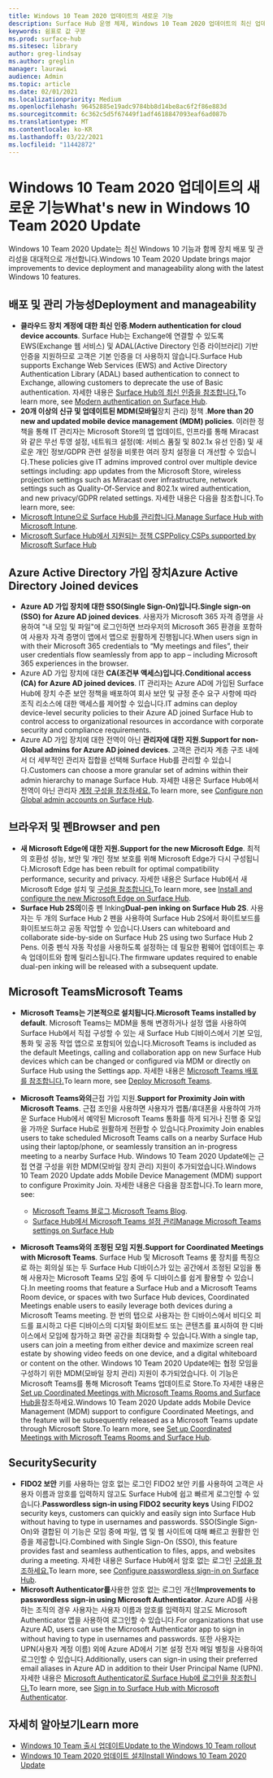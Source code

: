 ```yaml
---
title: Windows 10 Team 2020 업데이트의 새로운 기능
description: Surface Hub 운영 체제, Windows 10 Team 2020 업데이트의 최신 업데이트에 대한 새로운 소식을 확인해보십시오.
keywords: 쉼표로 값 구분
ms.prod: surface-hub
ms.sitesec: library
author: greg-lindsay
ms.author: greglin
manager: laurawi
audience: Admin
ms.topic: article
ms.date: 02/01/2021
ms.localizationpriority: Medium
ms.openlocfilehash: 96452885e19adc9784bb8d14be8ac6f2f86e883d
ms.sourcegitcommit: 6c362c5d5f67449f1adf4618847093eaf6ad087b
ms.translationtype: MT
ms.contentlocale: ko-KR
ms.lasthandoff: 03/22/2021
ms.locfileid: "11442872"
---
```

# <a name="whats-new-in-windows-10-team-2020-update"></a><span data-ttu-id="69b7c-104">Windows 10 Team 2020 업데이트의 새로운 기능</span><span class="sxs-lookup"><span data-stu-id="69b7c-104">What's new in Windows 10 Team 2020 Update</span></span>

<span data-ttu-id="69b7c-105">Windows 10 Team 2020 Update는 최신 Windows 10 기능과 함께 장치 배포 및 관리성을 대대적으로 개선합니다.</span><span class="sxs-lookup"><span data-stu-id="69b7c-105">Windows 10 Team 2020 Update brings major improvements to device deployment and manageability along with the latest Windows 10 features.</span></span>

##  <a name="deployment-and-manageability"></a><span data-ttu-id="69b7c-106">배포 및 관리 가능성</span><span class="sxs-lookup"><span data-stu-id="69b7c-106">Deployment and manageability</span></span>

- <span data-ttu-id="69b7c-107">**클라우드 장치 계정에 대한 최신 인증**.</span><span class="sxs-lookup"><span data-stu-id="69b7c-107">**Modern authentication for cloud device accounts**.</span></span> <span data-ttu-id="69b7c-108">Surface Hub는 Exchange에 연결할 수 있도록 EWS(Exchange 웹 서비스) 및 ADAL(Active Directory 인증 라이브러리) 기반 인증을 지원하므로 고객은 기본 인증을 더 사용하지 않습니다.</span><span class="sxs-lookup"><span data-stu-id="69b7c-108">Surface Hub supports Exchange Web Services (EWS) and Active Directory Authentication Library (ADAL) based authentication to connect to Exchange, allowing customers to deprecate the use of Basic authentication.</span></span> <span data-ttu-id="69b7c-109">자세한 내용은 [Surface Hub의 최신 인증을 참조합니다.](https://docs.microsoft.com/surface-hub/surface-hub-modern-auth)</span><span class="sxs-lookup"><span data-stu-id="69b7c-109">To learn more, see [Modern authentication on Surface Hub](https://docs.microsoft.com/surface-hub/surface-hub-modern-auth).</span></span>
- <span data-ttu-id="69b7c-110">**20개 이상의 신규 및 업데이트된 MDM(모바일**장치 관리) 정책 .</span><span class="sxs-lookup"><span data-stu-id="69b7c-110">**More than 20 new and updated mobile device management (MDM) policies**.</span></span>      <span data-ttu-id="69b7c-111">이러한 정책을 통해 IT 관리자는 Microsoft Store의 앱 업데이트, 인프라를 통해 Miracast와 같은 무선 투영 설정, 네트워크 설정(예: 서비스 품질 및 802.1x 유선 인증) 및 새로운 개인 정보/GDPR 관련 설정을 비롯한 여러 장치 설정을 더 개선할 수 있습니다.</span><span class="sxs-lookup"><span data-stu-id="69b7c-111">These policies give IT admins improved control over multiple device settings including: app updates from the Microsoft Store, wireless projection settings such as Miracast over infrastructure, network settings such as Quality-Of-Service and 802.1x wired authentication, and new privacy/GDPR related settings.</span></span> <span data-ttu-id="69b7c-112">자세한 내용은 다음을 참조합니다.</span><span class="sxs-lookup"><span data-stu-id="69b7c-112">To learn more, see:</span></span> 
- <span data-ttu-id="69b7c-113">[Microsoft Intune으로 Surface Hub를 관리합니다.](surface-hub-2s-manage-intune.md)</span><span class="sxs-lookup"><span data-stu-id="69b7c-113">[Manage Surface Hub with Microsoft Intune](surface-hub-2s-manage-intune.md).</span></span>
- [<span data-ttu-id="69b7c-114">Microsoft Surface Hub에서 지원되는 정책 CSP</span><span class="sxs-lookup"><span data-stu-id="69b7c-114">Policy CSPs supported by Microsoft Surface Hub</span></span>](https://docs.microsoft.com//windows/client-management/mdm/policy-csps-supported-by-surface-hub)

##  <a name="azure-active-directory-joined-devices"></a><span data-ttu-id="69b7c-115">Azure Active Directory 가입 장치</span><span class="sxs-lookup"><span data-stu-id="69b7c-115">Azure Active Directory Joined devices</span></span>

- <span data-ttu-id="69b7c-116">**Azure AD 가입 장치에 대한 SSO(Single Sign-On)입니다.**</span><span class="sxs-lookup"><span data-stu-id="69b7c-116">**Single sign-on (SSO) for Azure AD joined devices**.</span></span> <span data-ttu-id="69b7c-117">사용자가 Microsoft 365 자격 증명을 사용하여 "내 모임 및 파일"에 로그인하면 브라우저의 Microsoft 365 환경을 포함하여 사용자 자격 증명이 앱에서 앱으로 원활하게 진행됩니다.</span><span class="sxs-lookup"><span data-stu-id="69b7c-117">When users sign in with their Microsoft 365 credentials to “My meetings and files”, their user credentials flow seamlessly from app to app – including Microsoft 365 experiences in the browser.</span></span>
- <span data-ttu-id="69b7c-118">Azure AD 가입 장치에 대한 **CA(조건부 액세스)입니다.**</span><span class="sxs-lookup"><span data-stu-id="69b7c-118">**Conditional access (CA) for Azure AD joined devices**.</span></span>       <span data-ttu-id="69b7c-119">IT 관리자는 Azure AD에 가입된 Surface Hub에 장치 수준 보안 정책을 배포하여 회사 보안 및 규정 준수 요구 사항에 따라 조직 리소스에 대한 액세스를 제어할 수 있습니다.</span><span class="sxs-lookup"><span data-stu-id="69b7c-119">IT admins can deploy device-level security policies to their Azure AD joined Surface Hub to control access to organizational resources in accordance with corporate security and compliance requirements.</span></span>
- <span data-ttu-id="69b7c-120">Azure AD 가입 장치에 대한 전역이 아닌 **관리자에 대한 지원**.</span><span class="sxs-lookup"><span data-stu-id="69b7c-120">**Support for non-Global admins for Azure AD joined devices**.</span></span> <span data-ttu-id="69b7c-121">고객은 관리자 계층 구조 내에서 더 세부적인 관리자 집합을 선택해 Surface Hub를 관리할 수 있습니다.</span><span class="sxs-lookup"><span data-stu-id="69b7c-121">Customers can choose a more granular set of admins within their admin hierarchy to manage Surface Hub.</span></span> <span data-ttu-id="69b7c-122">자세한 내용은 Surface Hub에서 전역이 아닌 관리자 [계정 구성을 참조하세요.](surface-hub-2s-nonglobal-admin.md)</span><span class="sxs-lookup"><span data-stu-id="69b7c-122">To learn more, see [Configure non Global admin accounts on Surface Hub](surface-hub-2s-nonglobal-admin.md).</span></span>


## <a name="browser-and-pen"></a><span data-ttu-id="69b7c-123">브라우저 및 펜</span><span class="sxs-lookup"><span data-stu-id="69b7c-123">Browser and pen</span></span>

- <span data-ttu-id="69b7c-124">**새 Microsoft Edge에 대한 지원.**</span><span class="sxs-lookup"><span data-stu-id="69b7c-124">**Support for the new Microsoft Edge**.</span></span> <span data-ttu-id="69b7c-125">최적의 호환성 성능, 보안 및 개인 정보 보호를 위해 Microsoft Edge가 다시 구성됩니다.</span><span class="sxs-lookup"><span data-stu-id="69b7c-125">Microsoft Edge has been rebuilt for optimal compatibility performance, security and privacy.</span></span> <span data-ttu-id="69b7c-126">자세한 내용은 Surface Hub에서 새 Microsoft Edge 설치 및 [구성을 참조합니다.](https://docs.microsoft.com/surface-hub/surface-hub-install-chromium-edge)</span><span class="sxs-lookup"><span data-stu-id="69b7c-126">To learn more, see [Install and configure the new Microsoft Edge on Surface Hub](https://docs.microsoft.com/surface-hub/surface-hub-install-chromium-edge).</span></span>
- <span data-ttu-id="69b7c-127">**Surface Hub 2S의**이중 펜 Inking</span><span class="sxs-lookup"><span data-stu-id="69b7c-127">**Dual-pen inking on Surface Hub 2S**.</span></span>   <span data-ttu-id="69b7c-128">사용자는 두 개의 Surface Hub 2 펜을 사용하여 Surface Hub 2S에서 화이트보드를 화이트보드하고 공동 작업할 수 있습니다.</span><span class="sxs-lookup"><span data-stu-id="69b7c-128">Users can whiteboard and collaborate side-by-side on Surface Hub 2S using two Surface Hub 2 Pens.</span></span> <span data-ttu-id="69b7c-129">이중 펜식 자동 작성을 사용하도록 설정하는 데 필요한 펌웨어 업데이트는 후속 업데이트와 함께 릴리스됩니다.</span><span class="sxs-lookup"><span data-stu-id="69b7c-129">The firmware updates required to enable dual-pen inking will be released with a subsequent update.</span></span>

## <a name="microsoft-teams"></a><span data-ttu-id="69b7c-130">Microsoft Teams</span><span class="sxs-lookup"><span data-stu-id="69b7c-130">Microsoft Teams</span></span>  

- <span data-ttu-id="69b7c-131">**Microsoft Teams는 기본적으로 설치됩니다.**</span><span class="sxs-lookup"><span data-stu-id="69b7c-131">**Microsoft Teams installed by default**.</span></span>        <span data-ttu-id="69b7c-132">Microsoft Teams는 MDM을 통해 변경하거나 설정 앱을 사용하여 Surface Hub에서 직접 구성할 수 있는 새 Surface Hub 디바이스에서 기본 모임, 통화 및 공동 작업 앱으로 포함되어 있습니다.</span><span class="sxs-lookup"><span data-stu-id="69b7c-132">Microsoft Teams is included as the default Meetings, calling and collaboration app on new Surface Hub devices which can be changed or configured via MDM or directly on Surface Hub using the Settings app.</span></span> <span data-ttu-id="69b7c-133">자세한 내용은 [Microsoft Teams 배포를 참조합니다.](https://docs.microsoft.com/MicrosoftTeams/teams-surface-hub)</span><span class="sxs-lookup"><span data-stu-id="69b7c-133">To learn more, see [Deploy Microsoft Teams](https://docs.microsoft.com/MicrosoftTeams/teams-surface-hub).</span></span>
- <span data-ttu-id="69b7c-134">**Microsoft Teams와의**근접 가입 지원.</span><span class="sxs-lookup"><span data-stu-id="69b7c-134">**Support for Proximity Join with Microsoft Teams**.</span></span>  <span data-ttu-id="69b7c-135">근접 조인을 사용하면 사용자가 랩톱/휴대폰을 사용하여 가까운 Surface Hub에서 예약된 Microsoft Teams 통화를 하게 되거나 진행 중 모임을 가까운 Surface Hub로 원활하게 전환할 수 있습니다.</span><span class="sxs-lookup"><span data-stu-id="69b7c-135">Proximity Join enables users to take scheduled Microsoft Teams calls on a nearby Surface Hub using their laptop/phone, or seamlessly transition an in-progress meeting to a nearby Surface Hub.</span></span> <span data-ttu-id="69b7c-136">Windows 10 Team 2020 Update에는 근접 연결 구성을 위한 MDM(모바일 장치 관리) 지원이 추가되었습니다.</span><span class="sxs-lookup"><span data-stu-id="69b7c-136">Windows 10 Team 2020 Update adds Mobile Device Management (MDM) support to configure Proximity Join.</span></span> <span data-ttu-id="69b7c-137">자세한 내용은 다음을 참조합니다.</span><span class="sxs-lookup"><span data-stu-id="69b7c-137">To learn more, see:</span></span> 

  - <span data-ttu-id="69b7c-138">[Microsoft Teams 블로그](https://techcommunity.microsoft.com/t5/microsoft-teams-blog/microsoft-teams-devices-for-shared-spaces-july-and-august-update/ba-p/1604833).</span><span class="sxs-lookup"><span data-stu-id="69b7c-138">[Microsoft Teams Blog](https://techcommunity.microsoft.com/t5/microsoft-teams-blog/microsoft-teams-devices-for-shared-spaces-july-and-august-update/ba-p/1604833).</span></span> 
  - [<span data-ttu-id="69b7c-139">Surface Hub에서 Microsoft Teams 설정 관리</span><span class="sxs-lookup"><span data-stu-id="69b7c-139">Manage Microsoft Teams settings on Surface Hub</span></span>](https://docs.microsoft.com/microsoftteams/rooms/surface-hub-manage-config)

- <span data-ttu-id="69b7c-140">**Microsoft Teams와의 조정된 모임 지원.**</span><span class="sxs-lookup"><span data-stu-id="69b7c-140">**Support for Coordinated Meetings with Microsoft Teams**.</span></span> <span data-ttu-id="69b7c-141">Surface Hub 및 Microsoft Teams 룸 장치를 특징으로 하는 회의실 또는 두 Surface Hub 디바이스가 있는 공간에서 조정된 모임을 통해 사용자는 Microsoft Teams 모임 중에 두 디바이스를 쉽게 활용할 수 있습니다.</span><span class="sxs-lookup"><span data-stu-id="69b7c-141">In meeting rooms that feature a Surface Hub and a Microsoft Teams Room device, or spaces with two Surface Hub devices, Coordinated Meetings enable users to easily leverage both devices during a Microsoft Teams meeting.</span></span> <span data-ttu-id="69b7c-142">한 번의 탭으로 사용자는 한 디바이스에서 비디오 피드를 표시하고 다른 디바이스의 디지털 화이트보드 또는 콘텐츠를 표시하여 한 디바이스에서 모임에 참가하고 화면 공간을 최대화할 수 있습니다.</span><span class="sxs-lookup"><span data-stu-id="69b7c-142">With a single tap, users can join a meeting from either device and maximize screen real estate by showing video feeds on one device, and a digital whiteboard or content on the other.</span></span> <span data-ttu-id="69b7c-143">Windows 10 Team 2020 Update에는 협정 모임을 구성하기 위한 MDM(모바일 장치 관리) 지원이 추가되었습니다. 이 기능은 Microsoft Teams를 통해 Microsoft Teams 업데이트로 Store.To 자세한 내용은 [Set up Coordinated Meetings with Microsoft Teams Rooms and Surface Hub을](https://docs.microsoft.com/microsoftteams/rooms/coordinated-meetings)참조하세요.</span><span class="sxs-lookup"><span data-stu-id="69b7c-143">Windows 10 Team 2020 Update adds Mobile Device Management (MDM) support to configure Coordinated Meetings, and the feature will be subsequently released as a Microsoft Teams update through Microsoft Store.To learn more, see [Set up Coordinated Meetings with Microsoft Teams Rooms and Surface Hub](https://docs.microsoft.com/microsoftteams/rooms/coordinated-meetings).</span></span>

## <a name="security"></a><span data-ttu-id="69b7c-144">Security</span><span class="sxs-lookup"><span data-stu-id="69b7c-144">Security</span></span>

- <span data-ttu-id="69b7c-145">**FIDO2 보안**     키를 사용하는 암호 없는 로그인     FIDO2 보안 키를 사용하여 고객은 사용자 이름과 암호를 입력하지 않고도 Surface Hub에 쉽고 빠르게 로그인할 수 있습니다.</span><span class="sxs-lookup"><span data-stu-id="69b7c-145">**Passwordless sign-in using FIDO2 security keys**     Using FIDO2 security keys, customers can quickly and easily sign into Surface Hub without having to type in usernames and passwords.</span></span> <span data-ttu-id="69b7c-146">SSO(Single Sign-On)와 결합된 이 기능은 모임 중에 파일, 앱 및 웹 사이트에 대해 빠르고 원활한 인증을 제공합니다.</span><span class="sxs-lookup"><span data-stu-id="69b7c-146">Combined with Single Sign-On (SSO), this feature provides fast and seamless authentication to files, apps, and websites during a meeting.</span></span> <span data-ttu-id="69b7c-147">자세한 내용은 Surface Hub에서 암호 없는 로그인 [구성을 참조하세요.](https://docs.microsoft.com/surface-hub/surface-hub-2s-phone-authenticate)</span><span class="sxs-lookup"><span data-stu-id="69b7c-147">To learn more, see [Configure passwordless sign-in on Surface Hub](https://docs.microsoft.com/surface-hub/surface-hub-2s-phone-authenticate).</span></span>
- <span data-ttu-id="69b7c-148">**Microsoft Authenticator를**사용한 암호 없는 로그인 개선</span><span class="sxs-lookup"><span data-stu-id="69b7c-148">**Improvements to passwordless sign-in using Microsoft Authenticator**.</span></span>  <span data-ttu-id="69b7c-149">Azure AD를 사용하는 조직의 경우 사용자는 사용자 이름과 암호를 입력하지 않고도 Microsoft Authenticator 앱을 사용하여 로그인할 수 있습니다.</span><span class="sxs-lookup"><span data-stu-id="69b7c-149">For organizations that use Azure AD, users can use the Microsoft Authenticator app to sign in without having to type in usernames and passwords.</span></span> <span data-ttu-id="69b7c-150">또한 사용자는 UPN(사용자 계정 이름) 외에 Azure AD에서 기본 설정 전자 메일 별칭을 사용하여 로그인할 수 있습니다.</span><span class="sxs-lookup"><span data-stu-id="69b7c-150">Additionally, users can sign-in using their preferred email aliases in Azure AD in addition to their User Principal Name (UPN).</span></span> <span data-ttu-id="69b7c-151">자세한 내용은 [Microsoft Authenticator로 Surface Hub에 로그인을 참조합니다.](https://docs.microsoft.com/surface-hub/surface-hub-authenticator-app)</span><span class="sxs-lookup"><span data-stu-id="69b7c-151">To learn more, see [Sign in to Surface Hub with Microsoft Authenticator](https://docs.microsoft.com/surface-hub/surface-hub-authenticator-app).</span></span>


## <a name="learn-more"></a><span data-ttu-id="69b7c-152">자세히 알아보기</span><span class="sxs-lookup"><span data-stu-id="69b7c-152">Learn more</span></span>

- [<span data-ttu-id="69b7c-153">Windows 10 Team 출시 업데이트</span><span class="sxs-lookup"><span data-stu-id="69b7c-153">Update to the Windows 10 Team rollout</span></span>](https://techcommunity.microsoft.com/t5/surface-it-pro-blog/update-to-the-windows-10-team-rollout/ba-p/1669655)
- [<span data-ttu-id="69b7c-154">Windows 10 Team 2020 업데이트 설치</span><span class="sxs-lookup"><span data-stu-id="69b7c-154">Install Windows 10 Team 2020 Update</span></span>](surface-hub-2020-update.md)  
 